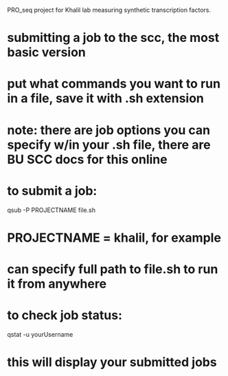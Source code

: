 PRO_seq project for Khalil lab measuring synthetic transcription factors. 

# submitting a job to the scc, the most basic version
# put what commands you want to run in a file, save it with .sh extension
# note: there are job options you can specify w/in your .sh file, there are BU SCC docs for this online
# to submit a job:

qsub -P PROJECTNAME file.sh

# PROJECTNAME = khalil, for example
# can specify full path to file.sh to run it from anywhere

# to check job status:

qstat -u yourUsername 

# this will display your submitted jobs